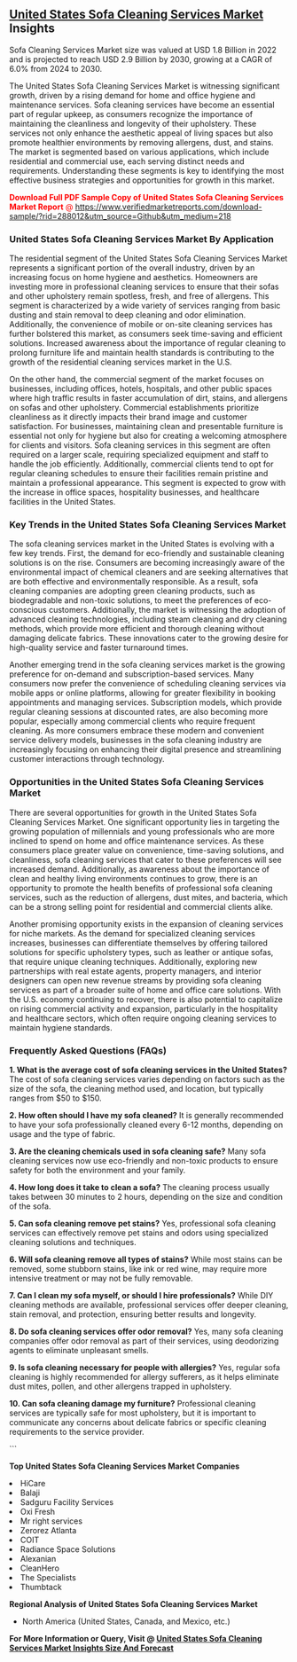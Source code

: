 <h2><a href="https://www.verifiedmarketreports.com/download-sample/?rid=288012&amp;utm_source=Github&amp;utm_medium=218" target="_blank">United States Sofa Cleaning Services Market</a> Insights</h2><p>Sofa Cleaning Services Market size was valued at USD 1.8 Billion in 2022 and is projected to reach USD 2.9 Billion by 2030, growing at a CAGR of 6.0% from 2024 to 2030.</p><p> <p>The United States Sofa Cleaning Services Market is witnessing significant growth, driven by a rising demand for home and office hygiene and maintenance services. Sofa cleaning services have become an essential part of regular upkeep, as consumers recognize the importance of maintaining the cleanliness and longevity of their upholstery. These services not only enhance the aesthetic appeal of living spaces but also promote healthier environments by removing allergens, dust, and stains. The market is segmented based on various applications, which include residential and commercial use, each serving distinct needs and requirements. Understanding these segments is key to identifying the most effective business strategies and opportunities for growth in this market.</p> <p><p><span class=""><span style="color: #ff0000;"><strong>Download Full PDF Sample Copy of United States Sofa Cleaning Services Market Report</strong> @ </span><a href="https://www.verifiedmarketreports.com/download-sample/?rid=288012&amp;utm_source=Github&amp;utm_medium=218" target="_blank">https://www.verifiedmarketreports.com/download-sample/?rid=288012&amp;utm_source=Github&amp;utm_medium=218</a></span></p></p> <h3>United States Sofa Cleaning Services Market By Application</h3> <p>The residential segment of the United States Sofa Cleaning Services Market represents a significant portion of the overall industry, driven by an increasing focus on home hygiene and aesthetics. Homeowners are investing more in professional cleaning services to ensure that their sofas and other upholstery remain spotless, fresh, and free of allergens. This segment is characterized by a wide variety of services ranging from basic dusting and stain removal to deep cleaning and odor elimination. Additionally, the convenience of mobile or on-site cleaning services has further bolstered this market, as consumers seek time-saving and efficient solutions. Increased awareness about the importance of regular cleaning to prolong furniture life and maintain health standards is contributing to the growth of the residential cleaning services market in the U.S.</p> <p>On the other hand, the commercial segment of the market focuses on businesses, including offices, hotels, hospitals, and other public spaces where high traffic results in faster accumulation of dirt, stains, and allergens on sofas and other upholstery. Commercial establishments prioritize cleanliness as it directly impacts their brand image and customer satisfaction. For businesses, maintaining clean and presentable furniture is essential not only for hygiene but also for creating a welcoming atmosphere for clients and visitors. Sofa cleaning services in this segment are often required on a larger scale, requiring specialized equipment and staff to handle the job efficiently. Additionally, commercial clients tend to opt for regular cleaning schedules to ensure their facilities remain pristine and maintain a professional appearance. This segment is expected to grow with the increase in office spaces, hospitality businesses, and healthcare facilities in the United States.</p> <h3>Key Trends in the United States Sofa Cleaning Services Market</h3> <p>The sofa cleaning services market in the United States is evolving with a few key trends. First, the demand for eco-friendly and sustainable cleaning solutions is on the rise. Consumers are becoming increasingly aware of the environmental impact of chemical cleaners and are seeking alternatives that are both effective and environmentally responsible. As a result, sofa cleaning companies are adopting green cleaning products, such as biodegradable and non-toxic solutions, to meet the preferences of eco-conscious customers. Additionally, the market is witnessing the adoption of advanced cleaning technologies, including steam cleaning and dry cleaning methods, which provide more efficient and thorough cleaning without damaging delicate fabrics. These innovations cater to the growing desire for high-quality service and faster turnaround times.</p> <p>Another emerging trend in the sofa cleaning services market is the growing preference for on-demand and subscription-based services. Many consumers now prefer the convenience of scheduling cleaning services via mobile apps or online platforms, allowing for greater flexibility in booking appointments and managing services. Subscription models, which provide regular cleaning sessions at discounted rates, are also becoming more popular, especially among commercial clients who require frequent cleaning. As more consumers embrace these modern and convenient service delivery models, businesses in the sofa cleaning industry are increasingly focusing on enhancing their digital presence and streamlining customer interactions through technology.</p> <h3>Opportunities in the United States Sofa Cleaning Services Market</h3> <p>There are several opportunities for growth in the United States Sofa Cleaning Services Market. One significant opportunity lies in targeting the growing population of millennials and young professionals who are more inclined to spend on home and office maintenance services. As these consumers place greater value on convenience, time-saving solutions, and cleanliness, sofa cleaning services that cater to these preferences will see increased demand. Additionally, as awareness about the importance of clean and healthy living environments continues to grow, there is an opportunity to promote the health benefits of professional sofa cleaning services, such as the reduction of allergens, dust mites, and bacteria, which can be a strong selling point for residential and commercial clients alike.</p> <p>Another promising opportunity exists in the expansion of cleaning services for niche markets. As the demand for specialized cleaning services increases, businesses can differentiate themselves by offering tailored solutions for specific upholstery types, such as leather or antique sofas, that require unique cleaning techniques. Additionally, exploring new partnerships with real estate agents, property managers, and interior designers can open new revenue streams by providing sofa cleaning services as part of a broader suite of home and office care solutions. With the U.S. economy continuing to recover, there is also potential to capitalize on rising commercial activity and expansion, particularly in the hospitality and healthcare sectors, which often require ongoing cleaning services to maintain hygiene standards.</p> <h3>Frequently Asked Questions (FAQs)</h3> <p><strong>1. What is the average cost of sofa cleaning services in the United States?</strong> The cost of sofa cleaning services varies depending on factors such as the size of the sofa, the cleaning method used, and location, but typically ranges from $50 to $150.</p> <p><strong>2. How often should I have my sofa cleaned?</strong> It is generally recommended to have your sofa professionally cleaned every 6-12 months, depending on usage and the type of fabric.</p> <p><strong>3. Are the cleaning chemicals used in sofa cleaning safe?</strong> Many sofa cleaning services now use eco-friendly and non-toxic products to ensure safety for both the environment and your family.</p> <p><strong>4. How long does it take to clean a sofa?</strong> The cleaning process usually takes between 30 minutes to 2 hours, depending on the size and condition of the sofa.</p> <p><strong>5. Can sofa cleaning remove pet stains?</strong> Yes, professional sofa cleaning services can effectively remove pet stains and odors using specialized cleaning solutions and techniques.</p> <p><strong>6. Will sofa cleaning remove all types of stains?</strong> While most stains can be removed, some stubborn stains, like ink or red wine, may require more intensive treatment or may not be fully removable.</p> <p><strong>7. Can I clean my sofa myself, or should I hire professionals?</strong> While DIY cleaning methods are available, professional services offer deeper cleaning, stain removal, and protection, ensuring better results and longevity.</p> <p><strong>8. Do sofa cleaning services offer odor removal?</strong> Yes, many sofa cleaning companies offer odor removal as part of their services, using deodorizing agents to eliminate unpleasant smells.</p> <p><strong>9. Is sofa cleaning necessary for people with allergies?</strong> Yes, regular sofa cleaning is highly recommended for allergy sufferers, as it helps eliminate dust mites, pollen, and other allergens trapped in upholstery.</p> <p><strong>10. Can sofa cleaning damage my furniture?</strong> Professional cleaning services are typically safe for most upholstery, but it is important to communicate any concerns about delicate fabrics or specific cleaning requirements to the service provider.</p> ```</p><p><strong>Top United States Sofa Cleaning Services Market Companies</strong></p><div data-test-id=""><p><li>HiCare</li><li> Balaji</li><li> Sadguru Facility Services</li><li> Oxi Fresh</li><li> Mr right services</li><li> Zerorez Atlanta</li><li> COIT</li><li> Radiance Space Solutions</li><li> Alexanian</li><li> CleanHero</li><li> The Specialists</li><li> Thumbtack</li></p><div><strong>Regional Analysis of&nbsp;United States Sofa Cleaning Services Market</strong></div><ul><li dir="ltr"><p dir="ltr">North America&nbsp;(United States, Canada, and Mexico, etc.)</p></li></ul><p><strong>For More Information or Query, Visit @&nbsp;</strong><strong><a href="https://www.verifiedmarketreports.com/product/sofa-cleaning-services-market/?utm_source=Github&amp;utm_medium=218" target="_blank">United States Sofa Cleaning Services Market Insights Size And Forecast</a></strong></p></div>
